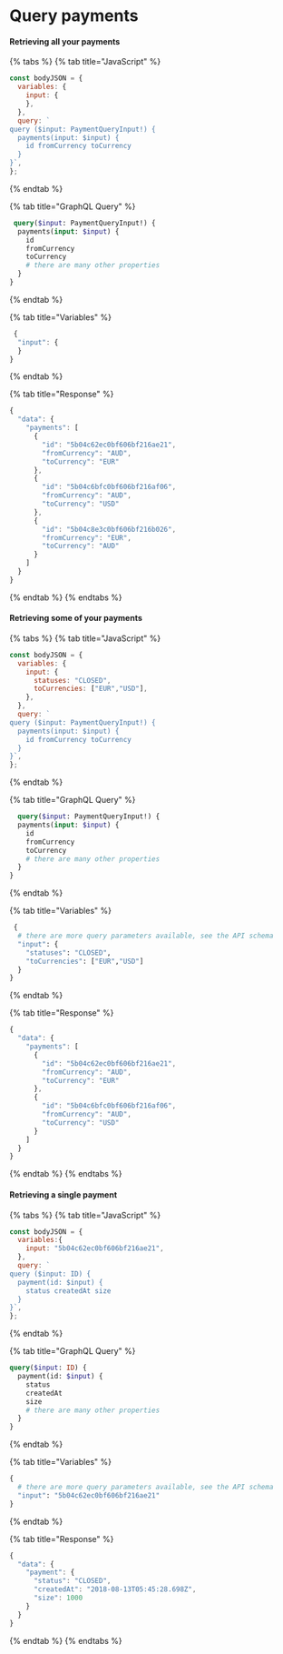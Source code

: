 # Query payments

#### Retrieving all your payments

{% tabs %}
{% tab title="JavaScript" %}
```javascript
const bodyJSON = {
  variables: {
    input: {
    },
  },
  query: `
query ($input: PaymentQueryInput!) {
  payments(input: $input) {   
    id fromCurrency toCurrency 
  }
}`,
};  
```
{% endtab %}

{% tab title="GraphQL Query" %}
```graphql
 query($input: PaymentQueryInput!) {
  payments(input: $input) {
    id
    fromCurrency
    toCurrency
    # there are many other properties
  }
}
```
{% endtab %}

{% tab title="Variables" %}
```javascript
 {
  "input": { 
  }
}
```
{% endtab %}

{% tab title="Response" %}
```javascript
{
  "data": {
    "payments": [
      {
        "id": "5b04c62ec0bf606bf216ae21",
        "fromCurrency": "AUD",
        "toCurrency": "EUR"
      },
      {
        "id": "5b04c6bfc0bf606bf216af06",
        "fromCurrency": "AUD",
        "toCurrency": "USD"
      },
      {
        "id": "5b04c8e3c0bf606bf216b026",
        "fromCurrency": "EUR",
        "toCurrency": "AUD"
      }
    ]
  }
}
```
{% endtab %}
{% endtabs %}

#### Retrieving some of your payments

{% tabs %}
{% tab title="JavaScript" %}
```javascript
const bodyJSON = {
  variables: {
    input: {
      statuses: "CLOSED",
      toCurrencies: ["EUR","USD"], 
    },
  },
  query: `
query ($input: PaymentQueryInput!) {
  payments(input: $input) {   
    id fromCurrency toCurrency 
  }
}`,
};    
```
{% endtab %}

{% tab title="GraphQL Query" %}
```graphql
  query($input: PaymentQueryInput!) {
  payments(input: $input) {
    id
    fromCurrency
    toCurrency
    # there are many other properties
  }
}
```
{% endtab %}

{% tab title="Variables" %}
```graphql
 {
  # there are more query parameters available, see the API schema
  "input": { 
    "statuses": "CLOSED",
    "toCurrencies": ["EUR","USD"]
  }
}
```
{% endtab %}

{% tab title="Response" %}
```javascript
{
  "data": {
    "payments": [
      {
        "id": "5b04c62ec0bf606bf216ae21",
        "fromCurrency": "AUD",
        "toCurrency": "EUR"
      },
      {
        "id": "5b04c6bfc0bf606bf216af06",
        "fromCurrency": "AUD",
        "toCurrency": "USD"
      }
    ]
  }
}
```
{% endtab %}
{% endtabs %}

#### Retrieving a single payment

{% tabs %}
{% tab title="JavaScript" %}
```javascript
const bodyJSON = {
  variables:{
    input: "5b04c62ec0bf606bf216ae21",
  },
  query: `
query ($input: ID) {  
  payment(id: $input) {
    status createdAt size
  }
}`,
};
```
{% endtab %}

{% tab title="GraphQL Query" %}
```graphql
query($input: ID) {
  payment(id: $input) {
    status
    createdAt
    size
    # there are many other properties
  }
}
```
{% endtab %}

{% tab title="Variables" %}
```graphql
{
  # there are more query parameters available, see the API schema
  "input": "5b04c62ec0bf606bf216ae21"
}
```
{% endtab %}

{% tab title="Response" %}
```javascript
{
  "data": {
    "payment": {
      "status": "CLOSED",
      "createdAt": "2018-08-13T05:45:28.698Z",
      "size": 1000
    }
  }
}
```
{% endtab %}
{% endtabs %}

